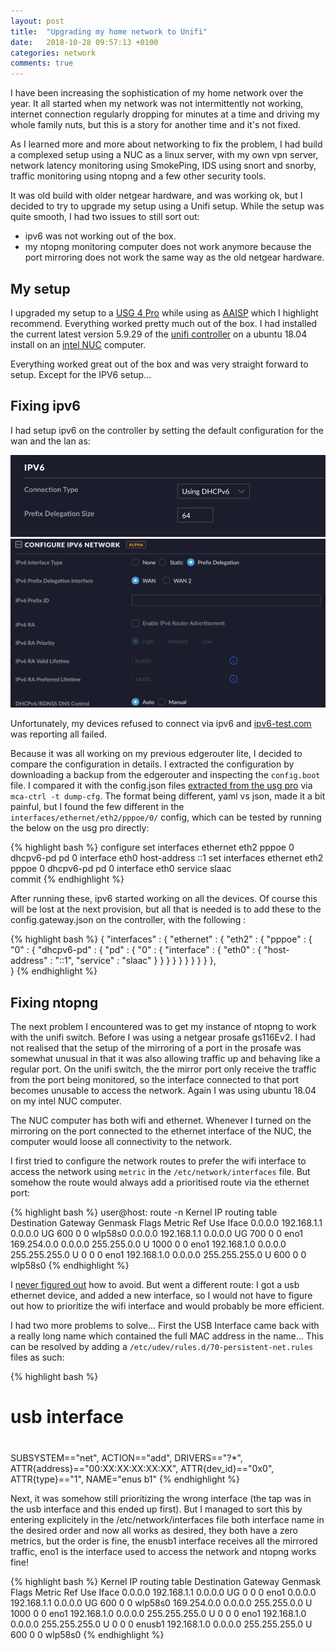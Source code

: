 ```yaml
---
layout: post
title:  "Upgrading my home network to Unifi"
date:   2018-10-28 09:57:13 +0100
categories: network
comments: true
---
```


I have been increasing the sophistication of my home network over the year. It all started when my network was not intermittently not working, internet connection regularly dropping for minutes at a time and driving my whole family nuts, but this is a story for another time and it's not fixed.

As I learned more and more about networking to fix the problem, I had build a complexed setup using a NUC as a linux server, with my own vpn server, network latency monitoring using SmokePing, IDS using snort and snorby, traffic monitoring using ntopng and a few other security tools.

It was old build with older netgear hardware, and was working ok, but I decided to try to upgrade my setup using a Unifi setup. While the setup was quite smooth, I had two issues to still sort out:

- ipv6 was not working out of the box. 
- my ntopng monitoring computer does not work anymore because the port mirroring does not work the same way as the old netgear hardware.

## My setup

I upgraded my setup to a [USG 4 Pro](https://google.com/search?q=unifi+usg+4+pro) while using as [AAISP](https://aa.net.uk) which I highlight recommend. Everything worked pretty much out of the box. I had installed the current latest version 5.9.29 of the [unifi controller](https://help.ubnt.com/hc/en-us/articles/220066768-UniFi-How-to-Install-Update-via-APT-on-Debian-or-Ubuntu) on a ubuntu 18.04 install on an [intel NUC](https://www.intel.com/content/www/us/en/products/boards-kits/nuc.html) computer.

Everything worked great out of the box and was very straight forward to setup. Except for the IPV6 setup...

## Fixing ipv6

I had setup ipv6 on the controller by setting the default configuration for the wan and the lan as:

![wan](/assets/unifi_wan_setup.png)
![lan](/assets/unifi_lan_setup.png)

Unfortunately, my devices refused to connect via ipv6 and [ipv6-test.com](http://ipv6-test.com/) was reporting all failed.

Because it was all working on my previous edgerouter lite, I decided to compare the configuration in details. I extracted the configuration by downloading a backup from the edgerouter and inspecting the `config.boot` file. I compared it with the config.json files [extracted from the usg pro](https://help.ubnt.com/hc/en-us/articles/215458888-UniFi-USG-Advanced-Configuration) via `mca-ctrl -t dump-cfg`. The format being different, yaml vs json, made it a bit painful, but I found the few different in the `interfaces/ethernet/eth2/pppoe/0/` config, which can be tested by running the below on the usg pro directly:

{% highlight bash %}
configure
set interfaces ethernet eth2 pppoe 0 dhcpv6-pd pd 0 interface eth0 host-address ::1
set interfaces ethernet eth2 pppoe 0 dhcpv6-pd pd 0 interface eth0 service slaac   
commit
{% endhighlight %}

After running these, ipv6 started working on all the devices. Of course this will be lost at the next provision, but all that is needed is to add these to the config.gateway.json on the controller, with the following :

{% highlight bash %}
{
  "interfaces" : {
    "ethernet" : {
      "eth2" : {
        "pppoe" : {
          "0" : {
            "dhcpv6-pd" : {
              "pd" : {
                "0" : {
                  "interface" : {
                    "eth0" : {
                      "host-address" : "::1",
                      "service" : "slaac"
                    }
                  }
                }
              }
            }
          }
        }
      }
    }
  },	
}
{% endhighlight %}

## Fixing ntopng

The next problem I encountered was to get my instance of ntopng to work with the unifi switch. Before I was using a netgear prosafe gs116Ev2. I had not realised that the setup of the mirroring of a port in the prosafe was somewhat unusual in that it was also allowing traffic up and behaving like a regular port. On the unifi switch, the the mirror port only receive the traffic from the port being monitored, so the interface connected to that port becomes unusable to access the network. Again I was using ubuntu 18.04 on my intel NUC computer.

The NUC computer has both wifi and ethernet. Whenever I turned on the mirroring on the port connected to the ethernet interface of the NUC, the computer would loose all connectivity to the network.

I first tried to configure the network routes to prefer the wifi interface to access the network using `metric` in the `/etc/network/interfaces` file. But somehow the route would always add a prioritised route via the ethernet port:

{% highlight bash %}
user@host: route -n
Kernel IP routing table
Destination     Gateway         Genmask         Flags Metric Ref    Use Iface
0.0.0.0         192.168.1.1     0.0.0.0         UG    600    0        0 wlp58s0
0.0.0.0         192.168.1.1     0.0.0.0         UG    700    0        0 eno1
169.254.0.0     0.0.0.0         255.255.0.0     U     1000   0        0 eno1
192.168.1.0     0.0.0.0         255.255.255.0   U     0      0        0 eno1
192.168.1.0     0.0.0.0         255.255.255.0   U     600    0        0 wlp58s0
{% endhighlight %}

I [never figured out](https://askubuntu.com/questions/1088396/how-to-use-wifi-for-lan-and-internet-access-and-ethernet-for-traffic-monitoring) how to avoid. But went a different route: I got a usb ethernet device, and added a new interface, so I would not have to figure out how to prioritize the wifi interface and would probably be more efficient.

I had two more problems to solve... First the USB Interface came back with a really long name which contained the full MAC address in the name... This can be resolved by adding a `/etc/udev/rules.d/70-persistent-net.rules` files as such:

{% highlight bash %}
# usb interface
#

SUBSYSTEM=="net", ACTION=="add", DRIVERS=="?*", ATTR{address}=="00:XX:XX:XX:XX:XX", ATTR{dev_id}=="0x0", ATTR{type}=="1", NAME="enus
b1"
{% endhighlight %}

Next, it was somehow still prioritizing the wrong interface (the tap was in the usb interface and this ended up first). But I managed to sort this by entering explicitely in the /etc/network/interfaces file both interface name in the desired order and now all works as desired, they both have a zero metrics, but the order is fine, the enusb1 interface receives all the mirrored traffic, eno1 is the interface used to access the network and ntopng works fine!

{% highlight bash %}
Kernel IP routing table
Destination     Gateway         Genmask         Flags Metric Ref    Use Iface
0.0.0.0         192.168.1.1     0.0.0.0         UG    0      0        0 eno1
0.0.0.0         192.168.1.1     0.0.0.0         UG    600    0        0 wlp58s0
169.254.0.0     0.0.0.0         255.255.0.0     U     1000   0        0 eno1
192.168.1.0     0.0.0.0         255.255.255.0   U     0      0        0 eno1
192.168.1.0     0.0.0.0         255.255.255.0   U     0      0        0 enusb1
192.168.1.0     0.0.0.0         255.255.255.0   U     600    0        0 wlp58s0
{% endhighlight %}







